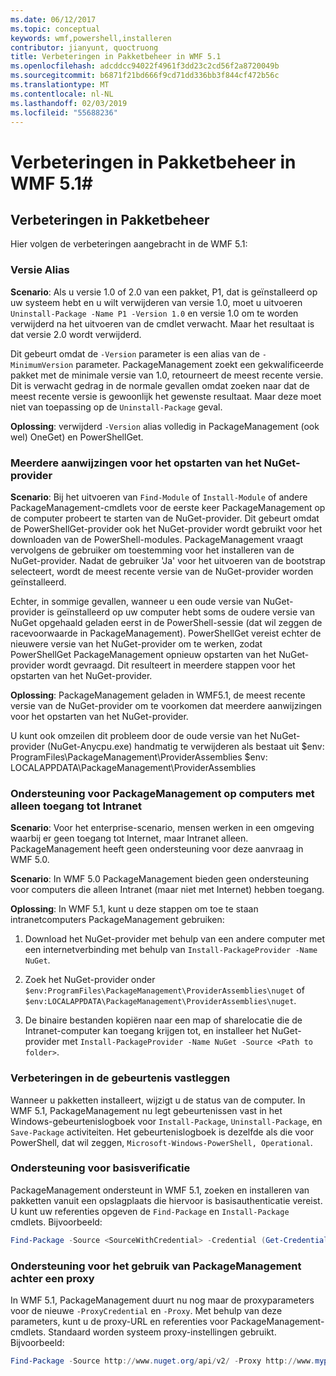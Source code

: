 ```yaml
---
ms.date: 06/12/2017
ms.topic: conceptual
keywords: wmf,powershell,installeren
contributor: jianyunt, quoctruong
title: Verbeteringen in Pakketbeheer in WMF 5.1
ms.openlocfilehash: adcddcc94022f4961f3dd23c2cd56f2a8720049b
ms.sourcegitcommit: b6871f21bd666f9cd71dd336bb3f844cf472b56c
ms.translationtype: MT
ms.contentlocale: nl-NL
ms.lasthandoff: 02/03/2019
ms.locfileid: "55688236"
---
```

# <a name="improvements-to-package-management-in-wmf-51"></a>Verbeteringen in Pakketbeheer in WMF 5.1#

## <a name="improvements-in-packagemanagement"></a>Verbeteringen in Pakketbeheer ##
Hier volgen de verbeteringen aangebracht in de WMF 5.1:

### <a name="version-alias"></a>Versie Alias

**Scenario**: Als u versie 1.0 of 2.0 van een pakket, P1, dat is geïnstalleerd op uw systeem hebt en u wilt verwijderen van versie 1.0, moet u uitvoeren `Uninstall-Package -Name P1 -Version 1.0` en versie 1.0 om te worden verwijderd na het uitvoeren van de cmdlet verwacht. Maar het resultaat is dat versie 2.0 wordt verwijderd.

Dit gebeurt omdat de `-Version` parameter is een alias van de `-MinimumVersion` parameter. PackageManagement zoekt een gekwalificeerde pakket met de minimale versie van 1.0, retourneert de meest recente versie. Dit is verwacht gedrag in de normale gevallen omdat zoeken naar dat de meest recente versie is gewoonlijk het gewenste resultaat. Maar deze moet niet van toepassing op de `Uninstall-Package` geval.

**Oplossing**: verwijderd `-Version` alias volledig in PackageManagement (ook wel) OneGet) en PowerShellGet.

### <a name="multiple-prompts-for-bootstrapping-the-nuget-provider"></a>Meerdere aanwijzingen voor het opstarten van het NuGet-provider

**Scenario**: Bij het uitvoeren van `Find-Module` of `Install-Module` of andere PackageManagement-cmdlets voor de eerste keer PackageManagement op de computer probeert te starten van de NuGet-provider. Dit gebeurt omdat de PowerShellGet-provider ook het NuGet-provider wordt gebruikt voor het downloaden van de PowerShell-modules. PackageManagement vraagt vervolgens de gebruiker om toestemming voor het installeren van de NuGet-provider. Nadat de gebruiker 'Ja' voor het uitvoeren van de bootstrap selecteert, wordt de meest recente versie van de NuGet-provider worden geïnstalleerd.

Echter, in sommige gevallen, wanneer u een oude versie van NuGet-provider is geïnstalleerd op uw computer hebt soms de oudere versie van NuGet opgehaald geladen eerst in de PowerShell-sessie (dat wil zeggen de racevoorwaarde in PackageManagement). PowerShellGet vereist echter de nieuwere versie van het NuGet-provider om te werken, zodat PowerShellGet PackageManagement opnieuw opstarten van het NuGet-provider wordt gevraagd. Dit resulteert in meerdere stappen voor het opstarten van het NuGet-provider.

**Oplossing**: PackageManagement geladen in WMF5.1, de meest recente versie van de NuGet-provider om te voorkomen dat meerdere aanwijzingen voor het opstarten van het NuGet-provider.

U kunt ook omzeilen dit probleem door de oude versie van het NuGet-provider (NuGet-Anycpu.exe) handmatig te verwijderen als bestaat uit $env: ProgramFiles\PackageManagement\ProviderAssemblies $env: LOCALAPPDATA\PackageManagement\ProviderAssemblies


### <a name="support-for-packagemanagement-on-computers-with-intranet-access-only"></a>Ondersteuning voor PackageManagement op computers met alleen toegang tot Intranet

**Scenario**: Voor het enterprise-scenario, mensen werken in een omgeving waarbij er geen toegang tot Internet, maar Intranet alleen. PackageManagement heeft geen ondersteuning voor deze aanvraag in WMF 5.0.

**Scenario**: In WMF 5.0 PackageManagement bieden geen ondersteuning voor computers die alleen Intranet (maar niet met Internet) hebben toegang.

**Oplossing**: In WMF 5.1, kunt u deze stappen om toe te staan intranetcomputers PackageManagement gebruiken:

1. Download het NuGet-provider met behulp van een andere computer met een internetverbinding met behulp van `Install-PackageProvider -Name NuGet`.

2. Zoek het NuGet-provider onder `$env:ProgramFiles\PackageManagement\ProviderAssemblies\nuget` of `$env:LOCALAPPDATA\PackageManagement\ProviderAssemblies\nuget`.

3. De binaire bestanden kopiëren naar een map of sharelocatie die de Intranet-computer kan toegang krijgen tot, en installeer het NuGet-provider met `Install-PackageProvider -Name NuGet -Source <Path to folder>`.


### <a name="event-logging-improvements"></a>Verbeteringen in de gebeurtenis vastleggen

Wanneer u pakketten installeert, wijzigt u de status van de computer. In WMF 5.1, PackageManagement nu legt gebeurtenissen vast in het Windows-gebeurtenislogboek voor `Install-Package`, `Uninstall-Package`, en `Save-Package` activiteiten. Het gebeurtenislogboek is dezelfde als die voor PowerShell, dat wil zeggen, `Microsoft-Windows-PowerShell, Operational`.

### <a name="support-for-basic-authentication"></a>Ondersteuning voor basisverificatie

PackageManagement ondersteunt in WMF 5.1, zoeken en installeren van pakketten vanuit een opslagplaats die hiervoor is basisauthenticatie vereist. U kunt uw referenties opgeven de `Find-Package` en `Install-Package` cmdlets. Bijvoorbeeld:

``` PowerShell
Find-Package -Source <SourceWithCredential> -Credential (Get-Credential)
```
### <a name="support-for-using-packagemanagement-behind-a-proxy"></a>Ondersteuning voor het gebruik van PackageManagement achter een proxy

In WMF 5.1, PackageManagement duurt nu nog maar de proxyparameters voor de nieuwe `-ProxyCredential` en `-Proxy`. Met behulp van deze parameters, kunt u de proxy-URL en referenties voor PackageManagement-cmdlets. Standaard worden systeem proxy-instellingen gebruikt. Bijvoorbeeld:

``` PowerShell
Find-Package -Source http://www.nuget.org/api/v2/ -Proxy http://www.myproxyserver.com -ProxyCredential (Get-Credential)
```
